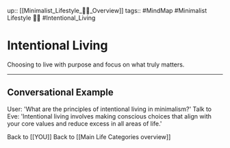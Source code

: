 up:: [[Minimalist_Lifestyle_🧘‍♀️_Overview]]
tags:: #MindMap #Minimalist Lifestyle 🧘‍♀️ #Intentional_Living

# Intentional Living

Choosing to live with purpose and focus on what truly matters.

---
## Conversational Example
User: 'What are the principles of intentional living in minimalism?'
Talk to Eve: 'Intentional living involves making conscious choices that align with your core values and reduce excess in all areas of life.'

Back to [[YOU]]
Back to [[Main Life Categories overview]]
